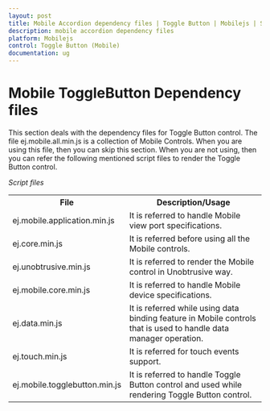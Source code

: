 ```yaml
---
layout: post
title: Mobile Accordion dependency files | Toggle Button | Mobilejs | Syncfusion
description: mobile accordion dependency files
platform: Mobilejs
control: Toggle Button (Mobile)
documentation: ug
---
```


# Mobile ToggleButton Dependency files

This section deals with the dependency files for Toggle Button control. The file ej.mobile.all.min.js is a collection of Mobile Controls. When you are using this file, then you can skip this section. When you are not using, then you can refer the following mentioned script files to render the Toggle Button control.

_Script files_

<table>
<tr>
<th>
File</th><th>
Description/Usage</th></tr>
<tr>
<td>
ej.mobile.application.min.js</td><td>
It is referred to handle Mobile view port specifications.</td></tr>
<tr>
<td>
ej.core.min.js</td><td>
It is referred before using all the Mobile controls.</td></tr>
<tr>
<td>
ej.unobtrusive.min.js</td><td>
It is referred to render the Mobile control in Unobtrusive way.</td></tr>
<tr>
<td>
ej.mobile.core.min.js</td><td>
It is referred to handle Mobile device specifications.</td></tr>
<tr>
<td>
ej.data.min.js</td><td>
It is referred while using data binding feature in Mobile controls that is used to handle data manager operation.</td></tr>
<tr>
<td>
ej.touch.min.js</td><td>
It is referred for touch events support.</td></tr>
<tr>
<td>
ej.mobile.togglebutton.min.js</td><td>
It is referred to handle Toggle Button control and used while rendering Toggle Button control.</td></tr>
</table>